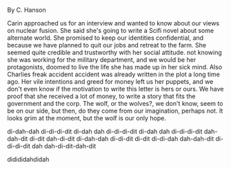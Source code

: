 By C. Hanson
 
Carin approached us for an interview and wanted to know about our views on nuclear fusion.
She said she's going to write a Scifi novel about some alternate world.
She promised to keep our identities confidential, and because we have planned to quit our jobs and retreat to the farm. 
She seemed quite credible and trustworthy with her social attitude. 
not knowing she was working for the military department, and we would be her protagonists, doomed to live the life she has made up in her sick mind. 
Also Charlies freak accident accident was already written in the plot a long time ago. 
Her vile intentions and greed for money left us her puppets, and we don't even know if the motivation to write this letter is hers or ours. 
We have proof that she received a lot of money, to write a story that fits the government and the corp.
The wolf, or the wolves?, we don't know, seem to be on our side, but then, do they come from our imagination, perhaps not. It looks grim at the moment, but the wolf is our only hope.  

di-dah-dah di-di-di-dit di-dah dah  di-di-di-dit di-dah dah di-di-di-dit  dah-dah-dit di-dit dah-di-dit  di-dah-dah di-di-dit di-dit di-di-dah dah-dah-dit di-di-di-dit dah  dah-di-dit-dah-dit

didididahdidah
